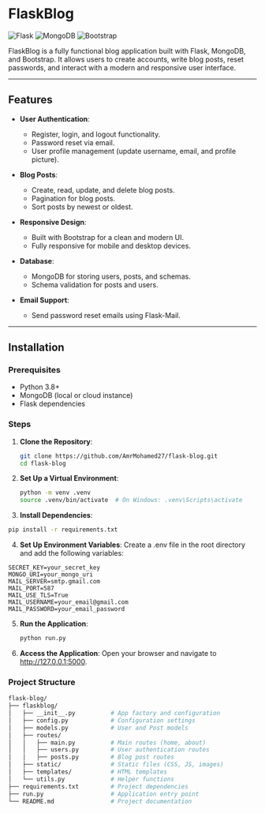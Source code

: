 # FlaskBlog

![Flask](https://img.shields.io/badge/Flask-2.3.2-blue)
![MongoDB](https://img.shields.io/badge/MongoDB-6.0-green)
![Bootstrap](https://img.shields.io/badge/Bootstrap-5.3-purple)

FlaskBlog is a fully functional blog application built with Flask, MongoDB, and Bootstrap. It allows users to create accounts, write blog posts, reset passwords, and interact with a modern and responsive user interface.

---

## Features

- **User Authentication**:
  - Register, login, and logout functionality.
  - Password reset via email.
  - User profile management (update username, email, and profile picture).

- **Blog Posts**:
  - Create, read, update, and delete blog posts.
  - Pagination for blog posts.
  - Sort posts by newest or oldest.

- **Responsive Design**:
  - Built with Bootstrap for a clean and modern UI.
  - Fully responsive for mobile and desktop devices.

- **Database**:
  - MongoDB for storing users, posts, and schemas.
  - Schema validation for posts and users.

- **Email Support**:
  - Send password reset emails using Flask-Mail.

---

## Installation

### Prerequisites

- Python 3.8+
- MongoDB (local or cloud instance)
- Flask dependencies

### Steps

1. **Clone the Repository**:
   ```bash
   git clone https://github.com/AmrMohamed27/flask-blog.git
   cd flask-blog
   ```
2. **Set Up a Virtual Environment**:
   ```bash
   python -m venv .venv
   source .venv/bin/activate  # On Windows: .venv\Scripts\activate
   ```
3. **Install Dependencies**:
  ```bash
  pip install -r requirements.txt
  ```
4. **Set Up Environment Variables**:
  Create a .env file in the root directory and add the following variables:
  ```env
  SECRET_KEY=your_secret_key
  MONGO_URI=your_mongo_uri
  MAIL_SERVER=smtp.gmail.com
  MAIL_PORT=587
  MAIL_USE_TLS=True
  MAIL_USERNAME=your_email@gmail.com
  MAIL_PASSWORD=your_email_password
  ```
5. **Run the Application**:
   ```bash
   python run.py
   ```

6. **Access the Application**:
   Open your browser and navigate to http://127.0.0.1:5000.


### Project Structure
```bash
flask-blog/
├── flaskblog/
│   ├── __init__.py          # App factory and configuration
│   ├── config.py            # Configuration settings
│   ├── models.py            # User and Post models
│   ├── routes/
│   │   ├── main.py          # Main routes (home, about)
│   │   ├── users.py         # User authentication routes
│   │   ├── posts.py         # Blog post routes
│   ├── static/              # Static files (CSS, JS, images)
│   ├── templates/           # HTML templates
│   └── utils.py             # Helper functions
├── requirements.txt         # Project dependencies
├── run.py                   # Application entry point
└── README.md                # Project documentation
```
   
